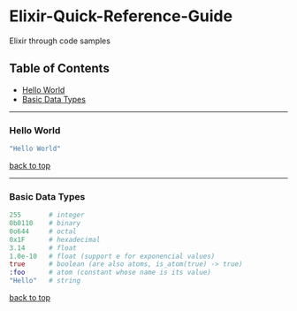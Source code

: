 # Elixir-Quick-Reference-Guide
Elixir through code samples

## Table of Contents
* [Hello World](#hello-world)
* [Basic Data Types](#basic-data-types)

---

### Hello World
```elixir
"Hello World"
```
[back to top](#table-of-contents)

---

### Basic Data Types
```elixir
255       # integer
0b0110    # binary
0o644     # octal
0x1F      # hexadecimal
3.14      # float
1.0e-10   # float (support e for exponencial values)
true      # boolean (are also atoms, is_atom(true) -> true)
:foo      # atom (constant whose name is its value)
"Hello"   # string
```
[back to top](#table-of-contents)

